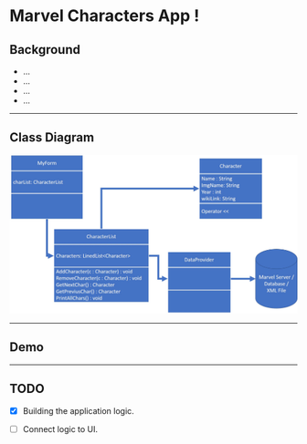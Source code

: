 # Marvel Characters App !

Background
-
* ...
* ...
* ...
* ...

---

Class Diagram
-
<img src="images/application_arch.jpg" width=800>

---

Demo
-

---

TODO
-
- [X] Building the application logic.
- [ ] Connect logic to UI.

